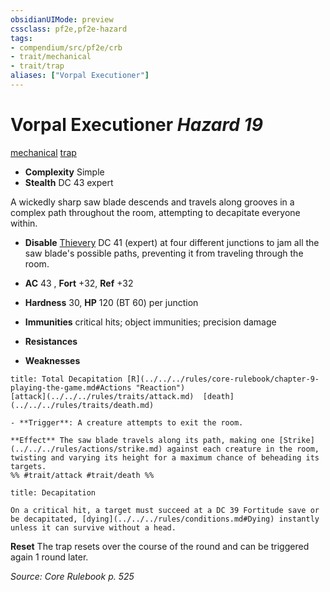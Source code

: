 ```yaml
---
obsidianUIMode: preview
cssclass: pf2e,pf2e-hazard
tags:
- compendium/src/pf2e/crb
- trait/mechanical
- trait/trap
aliases: ["Vorpal Executioner"]
---
```

# Vorpal Executioner *Hazard 19*  
[mechanical](../../../rules/traits/mechanical.md)  [trap](../../../rules/traits/trap.md)  

- **Complexity** Simple
- **Stealth** DC 43 expert  

A wickedly sharp saw blade descends and travels along grooves in a complex path throughout the room, attempting to decapitate everyone within.

- **Disable** [Thievery](../../skills.md#Thievery) DC 41 (expert) at four different junctions to jam all the saw blade's possible paths, preventing it from traveling through the room.  

- **AC** 43 , **Fort** +32, **Ref** +32
- **Hardness** 30, **HP** 120 (BT 60) per junction
- **Immunities** critical hits; object immunities; precision damage
- **Resistances** 
- **Weaknesses** 
     
```ad-embed-ability
title: Total Decapitation [R](../../../rules/core-rulebook/chapter-9-playing-the-game.md#Actions "Reaction")
[attack](../../../rules/traits/attack.md)  [death](../../../rules/traits/death.md)  

- **Trigger**: A creature attempts to exit the room.

**Effect** The saw blade travels along its path, making one [Strike](../../../rules/actions/strike.md) against each creature in the room, twisting and varying its height for a maximum chance of beheading its targets.  
%% #trait/attack #trait/death %%
```
```ad-embed-ability
title: Decapitation

On a critical hit, a target must succeed at a DC 39 Fortitude save or be decapitated, [dying](../../../rules/conditions.md#Dying) instantly unless it can survive without a head.
```

**Reset** The trap resets over the course of the round and can be triggered again 1 round later.  

*Source: Core Rulebook p. 525*
